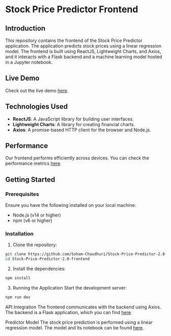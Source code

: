 # Stock Price Predictor Frontend

## Introduction

This repository contains the frontend of the Stock Price Predictor application. The application predicts stock prices using a linear regression model. The frontend is built using ReactJS, Lightweight Charts, and Axios, and it interacts with a Flask backend and a machine learning model hosted in a Jupyter notebook.

## Live Demo

Check out the live demo [here](https://stonks-by-soham.netlify.app/).

## Technologies Used

- **ReactJS**: A JavaScript library for building user interfaces.
- **Lightweight Charts**: A library for creating financial charts.
- **Axios**: A promise-based HTTP client for the browser and Node.js.

## Performance

Our frontend performs efficiently across devices. You can check the performance metrics [here](https://pagespeed.web.dev/analysis/https-stonks-by-soham-netlify-app/s56ynutscg?form_factor=desktop).

## Getting Started

### Prerequisites

Ensure you have the following installed on your local machine:

- Node.js (v14 or higher)
- npm (v6 or higher)

### Installation

1. Clone the repository:

```bash
git clone https://github.com/Soham-Chaudhuri/Stock-Price-Predictor-2.0-frontend.git
cd Stock-Price-Predictor-2.0-frontend
```

2. Install the dependencies:

```bash
npm install
```

3. Running the Application
Start the development server:

```bash
npm run dev
```

API Integration
The frontend communicates with the backend using Axios. The backend is a Flask application, which you can find [here](https://github.com/Soham-Chaudhuri/Stock-Price-Predictor-2.0-backend).

Predictor Model
The stock price prediction is performed using a linear regression model. The model and its notebook can be found [here](https://github.com/Soham-Chaudhuri/Stock-Price-Predictor-2.0).
